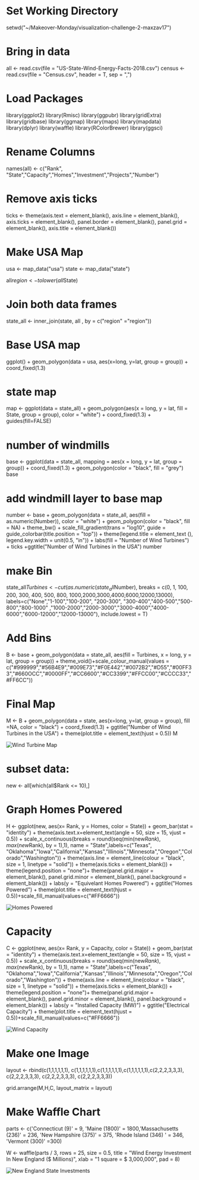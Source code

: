 # Set Working Directory
setwd("~/Makeover-Monday/visualization-challenge-2-maxzav17")

# Bring in data
all <- read.csv(file = "US-State-Wind-Energy-Facts-2018.csv")
census <- read.csv(file = "Census.csv", header = T, sep = ",")

# Load Packages
library(ggplot2)
library(Rmisc)
library(ggpubr)
library(gridExtra)
library(gridbase)
library(ggmap)
library(maps)
library(mapdata)
library(dplyr)
library(waffle)
library(RColorBrewer)
library(ggsci)

# Rename Columns
names(all) <- c("Rank", "State","Capacity","Homes","Investment","Projects","Number")

# Remove axis ticks

ticks <- theme(axis.text = element_blank(), axis.line = element_blank(), axis.ticks = element_blank(), panel.border = element_blank(), panel.grid = element_blank(), axis.title = element_blank())

# Make USA Map
usa <- map_data("usa")
state <- map_data("state")

all$region <- tolower(all$State)


# Join both data frames
state_all <- inner_join(state, all , by = c("region" ="region"))

# Base USA map
ggplot() + geom_polygon(data = usa, aes(x=long, y=lat, group = group)) + coord_fixed(1.3)

# state map
map <- ggplot(data = state_all) + geom_polygon(aes(x = long, y = lat, fill = State, group = group), color = "white") + coord_fixed(1.3) + guides(fill=FALSE)

# number of windmills
base <- ggplot(data = state_all, mapping = aes(x = long, y = lat, group = group)) + coord_fixed(1.3) + geom_polygon(color = "black", fill = "grey")
base

# add windmill layer to base map
number <- base + geom_polygon(data = state_all, aes(fill = as.numeric(Number)), color = "white") + geom_polygon(color = "black", fill = NA) + theme_bw() + scale_fill_gradient(trans = "log10", guide = guide_colorbar(title.position = "top")) + theme(legend.title = element_text (), legend.key.width = unit(0.5, "in")) + labs(fill = "Number of Wind Turbines") + ticks +ggtitle("Number of Wind Turbines in the USA")
number

# make Bin
state_all$Turbines <- cut(as.numeric(state_all$Number), breaks = c(0, 1, 100, 200, 300, 400, 500, 800, 1000,2000,3000,4000,6000,12000,13000), labels=c("None","1-100","100-200", "200-300", "300-400","400-500","500-800","800-1000" ,"1000-2000","2000-3000","3000-4000","4000-6000","6000-12000","12000-13000"), include.lowest = T)


# Add Bins
B <- base + geom_polygon(data = state_all, aes(fill = Turbines, x = long, y = lat, group = group)) +
  theme_void()+scale_colour_manual(values = c("#999999","#56B4E9","#009E73","#F0E442","#0072B2","#D55","#00FF33","#660OCC","#0000FF","#CC6600","#CC3399","#FFCC00","#CCCC33","#FF6CC"))

# Final Map
M <- B + geom_polygon(data = state, aes(x=long, y=lat, group = group), fill =NA, color = "black") + coord_fixed(1.3) + ggtitle("Number of Wind Turbines in the USA") + theme(plot.title = element_text(hjust = 0.5))
M

![ Wind Turbine Map ](Map.png)

# subset data:
new <- all[which(all$Rank <= 10),]

# Graph Homes Powered
H <- ggplot(new, aes(x= Rank, y = Homes, color = State)) + geom_bar(stat = "identity") + theme(axis.text.x=element_text(angle = 50, size = 15, vjust = 0.5)) + scale_x_continuous(breaks = round(seq(min(new$Rank), max(new$Rank), by = 1),1), name = "State",labels=c("Texas", "Oklahoma","Iowa","California","Kansas","Illinois","Minnesota","Oregon","Colorado","Washington")) + theme(axis.line = element_line(colour = "black", size = 1, linetype = "solid")) + theme(axis.ticks = element_blank()) + theme(legend.position = "none")+ theme(panel.grid.major = element_blank(), panel.grid.minor = element_blank(), panel.background = element_blank()) + labs(y = "Equivelant Homes Powered") + ggtitle("Homes Powered") + theme(plot.title = element_text(hjust = 0.5))+scale_fill_manual(values=c("#FF6666"))

![Homes Powered](homes.png)

# Capacity
C <- ggplot(new, aes(x= Rank, y = Capacity, color = State)) + geom_bar(stat = "identity") + theme(axis.text.x=element_text(angle = 50, size = 15, vjust = 0.5)) + scale_x_continuous(breaks = round(seq(min(new$Rank), max(new$Rank), by = 1),1), name = "State",labels=c("Texas", "Oklahoma","Iowa","California","Kansas","Illinois","Minnesota","Oregon","Colorado","Washington")) + theme(axis.line = element_line(colour = "black", size = 1, linetype = "solid")) + theme(axis.ticks = element_blank()) + theme(legend.position = "none")+ theme(panel.grid.major = element_blank(), panel.grid.minor = element_blank(), panel.background = element_blank()) + labs(y = "Installed Capacity (MW)") + ggtitle("Electrical Capacity") + theme(plot.title = element_text(hjust = 0.5))+scale_fill_manual(values=c("#FF6666"))

![Wind Capacity](capacity.png)

# Make one Image

layout <- rbind(c(1,1,1,1,1,1), c(1,1,1,1,1,1),c(1,1,1,1,1,1),c(1,1,1,1,1,1),c(2,2,2,3,3,3), c(2,2,2,3,3,3), c(2,2,2,3,3,3), c(2,2,2,3,3,3))

grid.arrange(M,H,C, layout_matrix = layout)

# Make Waffle Chart

parts <- c('Connecticut (9)' = 9, 'Maine (1800)' = 1800,'Massachusetts (236)' = 236, 'New Hampshire (375)' = 375, 'Rhode Island (346) ' = 346, 'Vermont (300)' =300)


W <- waffle(parts / 3, rows = 25, size = 0.5, title = "Wind Energy Investment In New England ($ Millions)", xlab = "1 square = $ 3,000,000", pad = 8)

![New England State Investments](investment.png)
